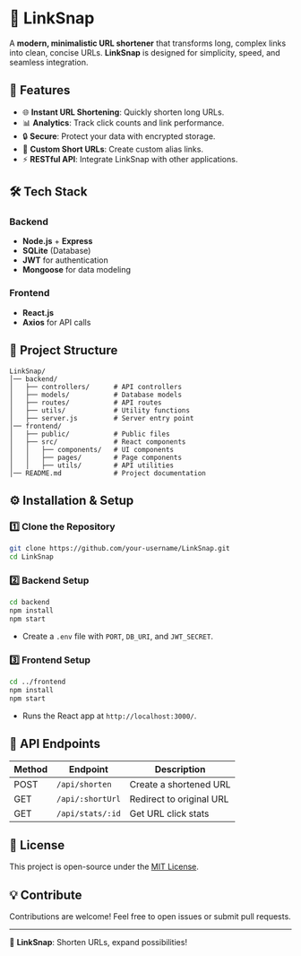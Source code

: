 # 🔗 LinkSnap

A **modern, minimalistic URL shortener** that transforms long, complex links into clean, concise URLs. **LinkSnap** is designed for simplicity, speed, and seamless integration.

## 🚀 Features

- 🌐 **Instant URL Shortening**: Quickly shorten long URLs.
- 📊 **Analytics**: Track click counts and link performance.
- 🔒 **Secure**: Protect your data with encrypted storage.
- 🔗 **Custom Short URLs**: Create custom alias links.
- ⚡ **RESTful API**: Integrate LinkSnap with other applications.

## 🛠️ Tech Stack

### Backend
- **Node.js** + **Express**
- **SQLite** (Database)
- **JWT** for authentication
- **Mongoose** for data modeling

### Frontend
- **React.js**
- **Axios** for API calls

## 📂 Project Structure

```
LinkSnap/
│── backend/
│   ├── controllers/      # API controllers
│   ├── models/           # Database models
│   ├── routes/           # API routes
│   ├── utils/            # Utility functions
│   ├── server.js         # Server entry point
│── frontend/
│   ├── public/           # Public files
│   ├── src/              # React components
│   │   ├── components/   # UI components
│   │   ├── pages/        # Page components
│   │   ├── utils/        # API utilities
│── README.md             # Project documentation
```

## ⚙️ Installation & Setup

### 1️⃣ Clone the Repository
```sh
git clone https://github.com/your-username/LinkSnap.git
cd LinkSnap
```

### 2️⃣ Backend Setup
```sh
cd backend
npm install
npm start
```
- Create a `.env` file with `PORT`, `DB_URI`, and `JWT_SECRET`.

### 3️⃣ Frontend Setup
```sh
cd ../frontend
npm install
npm start
```
- Runs the React app at `http://localhost:3000/`.

## 📝 API Endpoints

| Method | Endpoint          | Description              |
|--------|-------------------|--------------------------|
| POST   | `/api/shorten`    | Create a shortened URL   |
| GET    | `/api/:shortUrl`  | Redirect to original URL |
| GET    | `/api/stats/:id`  | Get URL click stats      |

## 📜 License

This project is open-source under the [MIT License](LICENSE).

## 💡 Contribute

Contributions are welcome! Feel free to open issues or submit pull requests.

---

🚀 **LinkSnap**: Shorten URLs, expand possibilities!
